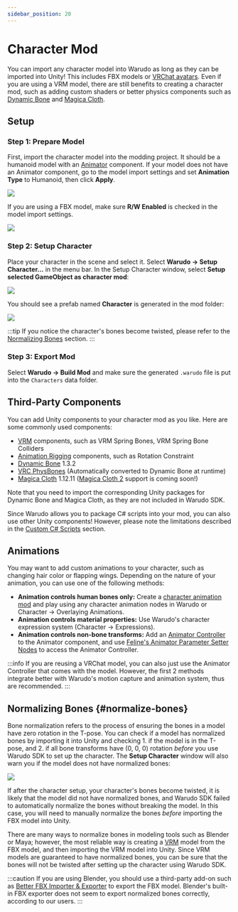 ```yaml
---
sidebar_position: 20
---
```


# Character Mod

You can import any character model into Warudo as long as they can be imported into Unity! This includes FBX models or [VRChat avatars](https://booth.pm/en/search/avatar?tags%5B%5D=3D+Character). Even if you are using a VRM model, there are still benefits to creating a character mod, such as adding custom shaders or better physics components such as [Dynamic Bone](https://assetstore.unity.com/packages/tools/animation/dynamic-bone-16743) and [Magica Cloth](https://assetstore.unity.com/packages/tools/physics/magica-cloth-160144).

## Setup

### Step 1: Prepare Model

First, import the character model into the modding project. It should be a humanoid model with an [Animator](https://docs.unity3d.com/ScriptReference/Animator.html) component. If your model does not have an Animator component, go to the model import settings and set **Animation Type** to Humanoid, then click **Apply**.

![](pathname:///doc-img/en-character-mod-1.webp)

If you are using a FBX model, make sure **R/W Enabled** is checked in the model import settings.

![](pathname:///doc-img/en-character-mod-2.webp)

### Step 2: Setup Character

Place your character in the scene and select it. Select **Warudo → Setup Character...** in the menu bar. In the Setup Character window, select **Setup selected GameObject as character mod**:

![](pathname:///doc-img/en-character-mod-3.webp)

You should see a prefab named **Character** is generated in the mod folder:

![](pathname:///doc-img/en-character-mod-4.webp)

:::tip
If you notice the character's bones become twisted, please refer to the [Normalizing Bones](#normalize-bones) section.
:::

### Step 3: Export Mod

Select **Warudo → Build Mod** and make sure the generated `.warudo` file is put into the `Characters` data folder.

## Third-Party Components

You can add Unity components to your character mod as you like. Here are some commonly used components:

* [VRM](https://vrm.dev/en/univrm/) components, such as VRM Spring Bones, VRM Spring Bone Colliders
* [Animation Rigging](https://docs.unity3d.com/Packages/com.unity.animation.rigging@latest) components, such as Rotation Constraint
* [Dynamic Bone](https://assetstore.unity.com/packages/tools/animation/dynamic-bone-16743) 1.3.2
* [VRC PhysBones](https://docs.vrchat.com/docs/physbones) (Automatically converted to Dynamic Bone at runtime)
* [Magica Cloth](https://assetstore.unity.com/packages/tools/physics/magica-cloth-160144) 1.12.11 ([Magica Cloth 2](https://assetstore.unity.com/packages/tools/physics/magica-cloth-2-242307) support is coming soon!)

Note that you need to import the corresponding Unity packages for Dynamic Bone and Magica Cloth, as they are not included in Warudo SDK.

Since Warudo allows you to package C# scripts into your mod, you can also use other Unity components! However, please note the limitations described in the [Custom C# Scripts](mod-sdk#custom-scripts) section.

## Animations

You may want to add custom animations to your character, such as changing hair color or flapping wings. Depending on the nature of your animation, you can use one of the following methods:

* **Animation controls human bones only:** Create a [character animation mod](character-animation-mod) and play using any character animation nodes in Warudo or Character → Overlaying Animations.
* **Animation controls material properties:** Use Warudo's character expression system (Character → Expressions).
* **Animation controls non-bone transforms:** Add an [Animator Controller](https://docs.unity3d.com/Manual/class-AnimatorController.html) to the Animator component, and use [Feline's Animator Parameter Setter Nodes](https://steamcommunity.com/sharedfiles/filedetails/?id=3005732826&searchtext=animator+) to access the Animator Controller.

:::info
If you are reusing a VRChat model, you can also just use the Animator Controller that comes with the model. However, the first 2 methods integrate better with Warudo's motion capture and animation system, thus are recommended.
:::

## Normalizing Bones {#normalize-bones}

Bone normalization refers to the process of ensuring the bones in a model have zero rotation in the T-pose. You can check if a model has normalized bones by importing it into Unity and checking 1. if the model is in the T-pose, and 2. if all bone transforms have (0, 0, 0) rotation _before_ you use Warudo SDK to set up the character. The **Setup Character** window will also warn you if the model does not have normalized bones:

![](pathname:///doc-img/en-mod-11.png)

If after the character setup, your character's bones become twisted, it is likely that the model did not have normalized bones, and Warudo SDK failed to automatically normalize the bones without breaking the model. In this case, you will need to manually normalize the bones _before_ importing the FBX model into Unity.

There are many ways to normalize bones in modeling tools such as Blender or Maya; however, the most reliable way is creating a [VRM](https://vrm.dev/en/univrm/) model from the FBX model, and then importing the VRM model into Unity. Since VRM models are guaranteed to have normalized bones, you can be sure that the bones will not be twisted after setting up the character using Warudo SDK.

:::caution
If you are using Blender, you should use a third-party add-on such as [Better FBX Importer & Exporter](https://blendermarket.com/products/better-fbx-importer--exporter) to export the FBX model. Blender's built-in FBX exporter does not seem to export normalized bones correctly, according to our users.
:::
